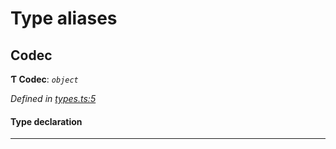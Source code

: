 

# Type aliases

<a id="codec"></a>

##  Codec

**Ƭ Codec**: *`object`*

*Defined in [types.ts:5](https://github.com/polkadot-js/common/blob/b75908c/packages/trie-codec/src/types.ts#L5)*

#### Type declaration

___

